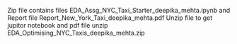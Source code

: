 Zip file contains files EDA_Assg_NYC_Taxi_Starter_deepika_mehta.ipynb and Report file Report_New_York_Taxi_deepika_mehta.pdf
    Unzip file to get jupitor notebook and pdf file unzip EDA_Optimising_NYC_Taxis_deepika_mehta.zip
